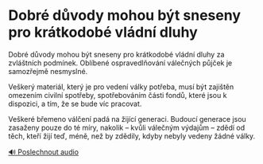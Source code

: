# Dobré důvody mohou být sneseny pro krátkodobé vládní dluhy

<speak>
<prosody rate="95%">
<emphasis level="moderate">Dobré důvody mohou být sneseny pro krátkodobé vládní dluhy za zvláštních podmínek.</emphasis> <break time="200ms"/> <emphasis level="strong">Oblíbené ospravedlňování válečných půjček je samozřejmě nesmyslné.</emphasis>

<break time="300ms"/>

<emphasis level="strong">Veškerý materiál, který je pro vedení války potřeba, musí být zajištěn omezením civilní spotřeby, spotřebováním části fondů, které jsou k dispozici, a tím, že se bude víc pracovat.</emphasis>

<break time="300ms"/>

<prosody rate="90%">Veškeré břemeno válčení padá na žijící generaci.</prosody> <break time="200ms"/> <emphasis level="moderate">Budoucí generace jsou zasaženy pouze do té míry, nakolik – kvůli válečným výdajům – zdědí od těch, kteří žijí teď, méně, než by zdědily, kdyby nebyly vedeny žádné války.</emphasis>
</prosody>
</speak>

[🔊 Poslechnout audio](/data/7-paragraphs/audio/chapter_44/para_004-Dobr-dvody-mohou-bt-sneseny-pro-krtkodob-vld.mp3) 